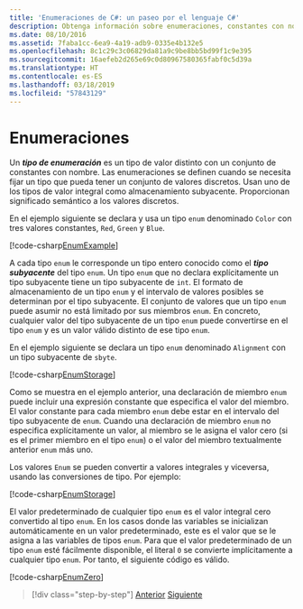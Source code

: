 ```yaml
---
title: 'Enumeraciones de C#: un paseo por el lenguaje C#'
description: Obtenga información sobre enumeraciones, constantes con nombre discretas en C#
ms.date: 08/10/2016
ms.assetid: 7faba1cc-6ea9-4a19-adb9-0335e4b132e5
ms.openlocfilehash: 8c1c29c3c06829da81a9c9be8bb5bd99f1c9e395
ms.sourcegitcommit: 16aefeb2d265e69c0d80967580365fabf0c5d39a
ms.translationtype: HT
ms.contentlocale: es-ES
ms.lasthandoff: 03/18/2019
ms.locfileid: "57843129"
---
```

# <a name="enums"></a>Enumeraciones

Un ***tipo de enumeración*** es un tipo de valor distinto con un conjunto de constantes con nombre. Las enumeraciones se definen cuando se necesita fijar un tipo que pueda tener un conjunto de valores discretos. Usan uno de los tipos de valor integral como almacenamiento subyacente. Proporcionan significado semántico a los valores discretos.

En el ejemplo siguiente se declara y usa un tipo `enum` denominado `Color` con tres valores constantes, `Red`, `Green` y `Blue`.

[!code-csharp[EnumExample](../../../samples/snippets/csharp/tour/enums/Program.cs#L3-L36)]

A cada tipo `enum` le corresponde un tipo entero conocido como el ***tipo subyacente*** del tipo `enum`. Un tipo `enum` que no declara explícitamente un tipo subyacente tiene un tipo subyacente de `int`. El formato de almacenamiento de un tipo `enum` y el intervalo de valores posibles se determinan por el tipo subyacente. El conjunto de valores que un tipo `enum` puede asumir no está limitado por sus miembros `enum`. En concreto, cualquier valor del tipo subyacente de un tipo `enum` puede convertirse en el tipo `enum` y es un valor válido distinto de ese tipo `enum`.

En el ejemplo siguiente se declara un tipo `enum` denominado `Alignment` con un tipo subyacente de `sbyte`.

[!code-csharp[EnumStorage](../../../samples/snippets/csharp/tour/enums/Program.cs#L38-L43)]

Como se muestra en el ejemplo anterior, una declaración de miembro `enum` puede incluir una expresión constante que especifica el valor del miembro. El valor constante para cada miembro `enum` debe estar en el intervalo del tipo subyacente de `enum`. Cuando una declaración de miembro `enum` no especifica explícitamente un valor, al miembro se le asigna el valor cero (si es el primer miembro en el tipo `enum`) o el valor del miembro textualmente anterior `enum` más uno.

Los valores `Enum` se pueden convertir a valores integrales y viceversa, usando las conversiones de tipo. Por ejemplo:

[!code-csharp[EnumStorage](../../../samples/snippets/csharp/tour/enums/Program.cs#L49-L50)]

El valor predeterminado de cualquier tipo `enum` es el valor integral cero convertido al tipo `enum`. En los casos donde las variables se inicializan automáticamente en un valor predeterminado, este es el valor que se le asigna a las variables de tipos `enum`. Para que el valor predeterminado de un tipo `enum` esté fácilmente disponible, el literal `0` se convierte implícitamente a cualquier tipo `enum`. Por tanto, el siguiente código es válido.

[!code-csharp[EnumZero](../../../samples/snippets/csharp/tour/enums/Program.cs#L58-L58)]

> [!div class="step-by-step"]
> [Anterior](interfaces.md)
> [Siguiente](delegates.md)
